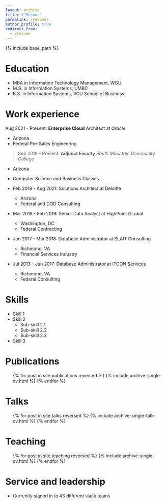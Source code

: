```yaml
---
layout: archive
title: #"Resume"
permalink: /resume/
author_profile: true
redirect_from:
  - /resume
---
```


{% include base_path %}

Education
======
* MBA in Information Technology Management, WGU
* M.S. in Information Systems, UMBC
* B.S. in Information Systems, VCU School of Business

Work experience
======
Aug 2021 - Present: **Enterprise Cloud** Architect at _Oracle_
  * Arizona
  * Federal Pre-Sales Engineering

> Sep 2019 - Present: **Adjunct Faculty**  _South Mountain Community College_
  * Arizona
  * Computer Science and Business Classes

* Feb 2019 - Aug 2021: Solutions Architect at Deloitte
  * Arizona
  * Federal and DOD Consulting
 
* Mar 2018 - Feb 2019: Senior Data Analyst at HighPoint GLobal
  * Washington, DC
  * Federal Contracting

* Jun 2017 - Mar 2018: Database Administrator at SLAIT Consulting
  * Richmond, VA
  * Financial Services Industry

* Jul 2013 - Jun 2017: Database Administrator at ITCON Services
  * Richmond, VA
  * Federal Consulting

  
Skills
======
* Skill 1
* Skill 2
  * Sub-skill 2.1
  * Sub-skill 2.2
  * Sub-skill 2.3
* Skill 3

Publications
======
  <ul>{% for post in site.publications reversed %}
    {% include archive-single-cv.html %}
  {% endfor %}</ul>
  
Talks
======
  <ul>{% for post in site.talks reversed %}
    {% include archive-single-talk-cv.html  %}
  {% endfor %}</ul>
  
Teaching
======
  <ul>{% for post in site.teaching reversed %}
    {% include archive-single-cv.html %}
  {% endfor %}</ul>
  
Service and leadership
======
* Currently signed in to 43 different slack teams
